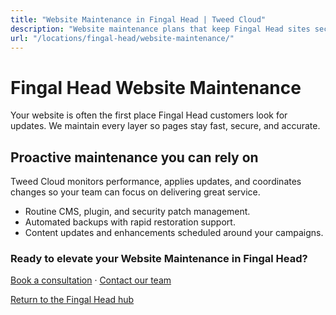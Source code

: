 ```yaml
---
title: "Website Maintenance in Fingal Head | Tweed Cloud"
description: "Website maintenance plans that keep Fingal Head sites secure and up to date."
url: "/locations/fingal-head/website-maintenance/"
---
```


# Fingal Head Website Maintenance

Your website is often the first place Fingal Head customers look for updates. We maintain every layer so pages stay fast, secure, and accurate.

## Proactive maintenance you can rely on

Tweed Cloud monitors performance, applies updates, and coordinates changes so your team can focus on delivering great service.

- Routine CMS, plugin, and security patch management.
- Automated backups with rapid restoration support.
- Content updates and enhancements scheduled around your campaigns.

### Ready to elevate your Website Maintenance in Fingal Head?

[Book a consultation](/consultation/) · [Contact our team](/contact/)

[Return to the Fingal Head hub](/locations/fingal-head/)
